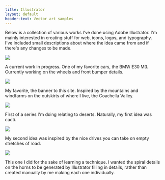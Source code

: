 ```yaml
---
title: Illustrator
layout: default
header-text: Vector art samples
---
```


Below is a collection of various works I've done using Adobe Illustrator. I'm mainly interested in creating stuff for web, icons, logos, and typography. I've included small descriptions about where the idea came from and if there's any changes to be made.

<article>
    <img class='showoff-image' src='https://res.cloudinary.com/dwdubcw9r/image/upload/v1565562005/e30Render_o0nuye.svg'/>
    <p>A current work in progress. One of my favorite cars, the BMW E30 M3. Currently working on the wheels and front bumper details.</p>
</article>

<article>
    <img class='showoff-image' src='https://res.cloudinary.com/dwdubcw9r/image/upload/v1565388737/MountainLogo_shwku4.svg'/>
    <p>My favorite, the banner to this site. Inspired by the mountains and windfarms on the outskirts of where I live, the Coachella Valley.</p>
</article>

<article>
    <img class='showoff-image sizefix' src='https://res.cloudinary.com/dwdubcw9r/image/upload/v1565567198/CactusLogo_wwqwyh.svg'/>
    <p>First of a series I'm doing relating to deserts. Naturally, my first idea was cacti.</p>
</article>

<article>
    <img class='showoff-image sizefix' src='https://res.cloudinary.com/dwdubcw9r/image/upload/v1566789570/DesertRoadV2_ib6vzo.svg'/>
    <p>My second idea was inspired by the nice drives you can take on empty stretches of road.</p>
</article>

<article>
    <img class='showoff-image sizefix' src='https://res.cloudinary.com/dwdubcw9r/image/upload/v1566789556/BigHornV2_xo0mlw.svg'/>
    <p>This one I did for the sake of learning a technique. I wanted the spiral details on the horns to be generated by Illustrator filling in details, rather than created manually by me making each one individually.</p>
</article>